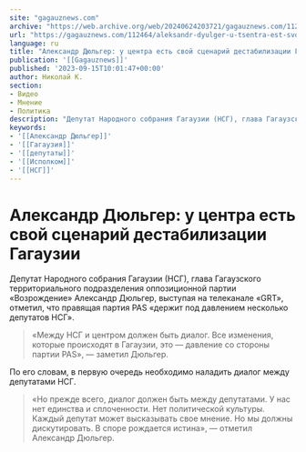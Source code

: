 ```yaml
---
site: "gagauznews.com"
archive: "https://web.archive.org/web/20240624203721/gagauznews.com/112464/aleksandr-dyulger-u-tsentra-est-svoj-stsenarij-destabilizatsii-gagauzii.html"
url: "https://gagauznews.com/112464/aleksandr-dyulger-u-tsentra-est-svoj-stsenarij-destabilizatsii-gagauzii.html"
language: ru
title: "Александр Дюльгер: у центра есть свой сценарий дестабилизации Гагаузии"
publication: '[[Gagauznews]]'
published: '2023-09-15T10:01:47+00:00'
author: Николай К.
section:
- Видео
- Мнение
- Политика
description: "Депутат Народного собрания Гагаузии (НСГ), глава Гагаузского территориального подразделения оппозиционной партии «Возрождение» Александр Дюльгер, выступая на телеканале «GRT», отметил, что правящая партия PAS «держит под давлением несколько депутатов НСГ». «Между НСГ и центром должен быть диалог. Все изменения, которые происходят в Гагаузии, это — давление со стороны партии PAS», — заметил Дюльгер. По его словам, в первую очередь необходимо наладить диалог между депутатами НСГ. «Но прежде всего, диалог должен быть между депутатами. У нас нет единства и сплоченности. Нет политической культуры. Каждый депутат может высказывать свое мнение. Но мы должны дискутировать. В споре рождается истина», — отметил Александр Дюльгер."
keywords:
- '[[Александр Дюльгер]]'
- '[[Гагаузия]]'
- '[[депутаты]]'
- '[[Исполком]]'
- '[[НСГ]]'
---
```


# Александр Дюльгер: у центра есть свой сценарий дестабилизации Гагаузии

Депутат Народного собрания Гагаузии (НСГ), глава Гагаузского территориального подразделения оппозиционной партии «Возрождение» Александр Дюльгер, выступая на телеканале «GRT», отметил, что правящая партия PAS «держит под давлением несколько депутатов НСГ».

> «Между НСГ и центром должен быть диалог. Все изменения, которые происходят в Гагаузии, это — давление со стороны партии PAS», — заметил Дюльгер.

По его словам, в первую очередь необходимо наладить диалог между депутатами НСГ.

> «Но прежде всего, диалог должен быть между депутатами. У нас нет единства и сплоченности. Нет политической культуры. Каждый депутат может высказывать свое мнение. Но мы должны дискутировать. В споре рождается истина», — отметил Александр Дюльгер.